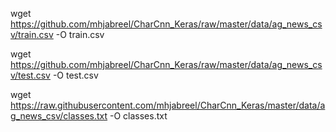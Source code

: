 wget https://github.com/mhjabreel/CharCnn_Keras/raw/master/data/ag_news_csv/train.csv -O train.csv

wget https://github.com/mhjabreel/CharCnn_Keras/raw/master/data/ag_news_csv/test.csv -O test.csv

wget https://raw.githubusercontent.com/mhjabreel/CharCnn_Keras/master/data/ag_news_csv/classes.txt -O classes.txt